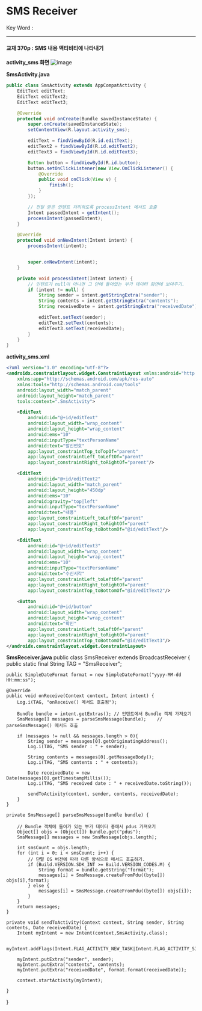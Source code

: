# SMS Receiver
Key Word :

<hr/>
  
#### 교재 370p : SMS 내용 액티비티에 나타내기  
  
**activity_sms 화면**
![image](https://user-images.githubusercontent.com/84966961/123596774-8ae01000-d82d-11eb-9149-692057b46520.png)


**SmsActivity.java**
```java
public class SmsActivity extends AppCompatActivity {
    EditText editText;
    EditText editText2;
    EditText editText3;

    @Override
    protected void onCreate(Bundle savedInstanceState) {
        super.onCreate(savedInstanceState);
        setContentView(R.layout.activity_sms);

        editText = findViewById(R.id.editText);
        editText2 = findViewById(R.id.editText2);
        editText3 = findViewById(R.id.editText3);

        Button button = findViewById(R.id.button);
        button.setOnClickListener(new View.OnClickListener() {
            @Override
            public void onClick(View v) {
                finish();
            }
        });

        // 전달 받은 인텐트 처리하도록 processIntent 메서드 호출
        Intent passedIntent = getIntent();
        processIntent(passedIntent);
    }

    @Override
    protected void onNewIntent(Intent intent) {
        processIntent(intent);


        super.onNewIntent(intent);
    }

    private void processIntent(Intent intent) {
        // 인텐트가 null이 아니면 그 안에 들어있는 부가 데이터 화면에 보여주기.
        if (intent != null) {
            String sender = intent.getStringExtra("sender");
            String contents = intent.getStringExtra("contents");
            String receivedDate = intent.getStringExtra("receivedDate");

            editText.setText(sender);
            editText2.setText(contents);
            editText3.setText(receivedDate);
        }
    }
}
```

**activity_sms.xml**
```xml
<?xml version="1.0" encoding="utf-8"?>
<androidx.constraintlayout.widget.ConstraintLayout xmlns:android="http://schemas.android.com/apk/res/android"
    xmlns:app="http://schemas.android.com/apk/res-auto"
    xmlns:tools="http://schemas.android.com/tools"
    android:layout_width="match_parent"
    android:layout_height="match_parent"
    tools:context=".SmsActivity">

    <EditText
        android:id="@+id/editText"
        android:layout_width="wrap_content"
        android:layout_height="wrap_content"
        android:ems="10"
        android:inputType="textPersonName"
        android:text="발신번호"
        app:layout_constraintTop_toTopOf="parent"
        app:layout_constraintLeft_toLeftOf="parent"
        app:layout_constraintRight_toRightOf="parent"/>

    <EditText
        android:id="@+id/editText2"
        android:layout_width="match_parent"
        android:layout_height="450dp"
        android:ems="10"
        android:gravity="top|left"
        android:inputType="textPersonName"
        android:text="내용"
        app:layout_constraintLeft_toLeftOf="parent"
        app:layout_constraintRight_toRightOf="parent"
        app:layout_constraintTop_toBottomOf="@id/editText"/>

    <EditText
        android:id="@+id/editText3"
        android:layout_width="wrap_content"
        android:layout_height="wrap_content"
        android:ems="10"
        android:inputType="textPersonName"
        android:text="수신시각"
        app:layout_constraintLeft_toLeftOf="parent"
        app:layout_constraintRight_toRightOf="parent"
        app:layout_constraintTop_toBottomOf="@id/editText2"/>

    <Button
        android:id="@+id/button"
        android:layout_width="wrap_content"
        android:layout_height="wrap_content"
        android:text="확인"
        app:layout_constraintLeft_toLeftOf="parent"
        app:layout_constraintRight_toRightOf="parent"
        app:layout_constraintTop_toBottomOf="@id/editText3"/>
</androidx.constraintlayout.widget.ConstraintLayout>
```

**SmsReceiver.java**
public class SmsReceiver extends BroadcastReceiver {
    public static  final String TAG = "SmsReceiver";

    public SimpleDateFormat format = new SimpleDateFormat("yyyy-MM-dd HH:mm:ss");

    @Override
    public void onReceive(Context context, Intent intent) {
        Log.i(TAG, "onReceive() 메서드 호출됨");

        Bundle bundle = intent.getExtras(); // 인텐트에서 Bundle 객체 가져오기
        SmsMessage[] messages = parseSmsMessage(bundle);    // parseSmsMessage() 메서드 호출

        if (messages != null && messages.length > 0){
            String sender = messages[0].getOriginatingAddress();
            Log.i(TAG, "SMS sender : " + sender);

            String contents = messages[0].getMessageBody();
            Log.i(TAG, "SMS contents : " + contents);

            Date receivedDate = new Date(messages[0].getTimestampMillis());
            Log.i(TAG, "SMS received date : " + receivedDate.toString());

            sendToActivity(context, sender, contents, receivedDate);
        }
    }

    private SmsMessage[] parseSmsMessage(Bundle bundle) {

        // Bundle 객체에 들어가 있는 부가 데이터 중에서 pdus 가져오기
        Object[] objs = (Object[]) bundle.get("pdus");
        SmsMessage[] messages = new SmsMessage[objs.length];

        int smsCount = objs.length;
        for (int i = 0; i < smsCount; i++) {
            // 단말 OS 버전에 따라 다른 방식으로 메서드 호출하기.
            if (Build.VERSION.SDK_INT >= Build.VERSION_CODES.M) {
                String format = bundle.getString("format");
                messages[i] = SmsMessage.createFromPdu((byte[]) objs[i],format);
            } else {
                messages[i] = SmsMessage.createFromPdu((byte[]) objs[i]);
            }
        }
        return messages;
    }

    private void sendToActivity(Context context, String sender, String contents, Date receivedDate) {
        Intent myIntent = new Intent(context,SmsActivity.class);

        myIntent.addFlags(Intent.FLAG_ACTIVITY_NEW_TASK|Intent.FLAG_ACTIVITY_SINGLE_TOP|Intent.FLAG_ACTIVITY_CLEAR_TOP);

        myIntent.putExtra("sender", sender);
        myIntent.putExtra("contents", contents);
        myIntent.putExtra("receivedDate", format.format(receivedDate));

        context.startActivity(myIntent);

    }
}
```
